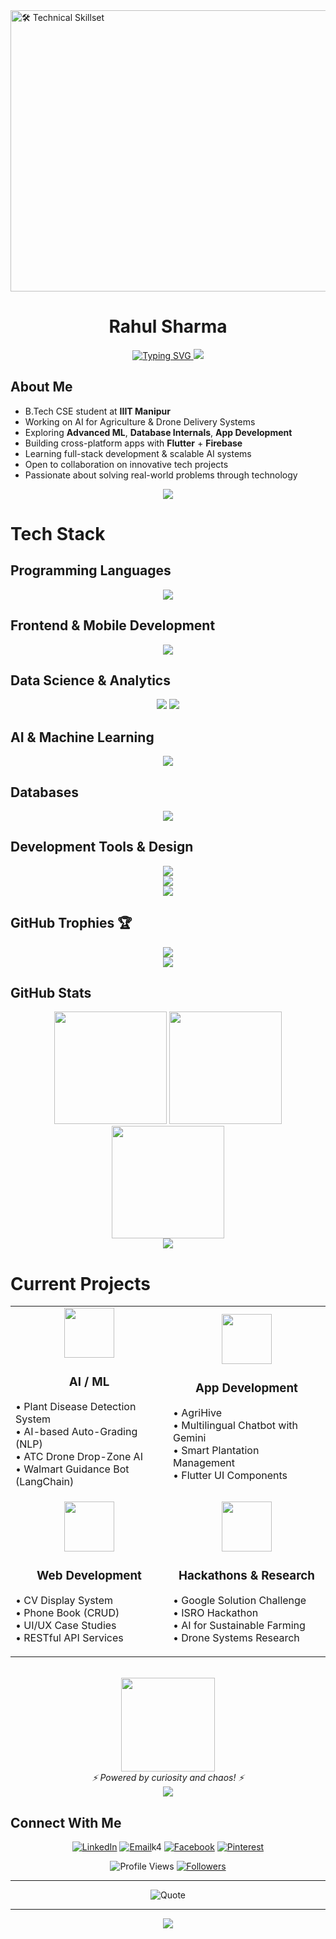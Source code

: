 <!-- Banner -->
<img width="1350" height="450" alt="🛠️ Technical Skillset" src="https://github.com/user-attachments/assets/2ba94348-5e7a-45d4-a1dd-279a1c85b76e" />

<div align="center">
  <h1>Rahul Sharma</h1>
  
  <a href="https://git.io/typing-svg">
    <img src="https://readme-typing-svg.herokuapp.com?font=Montserrat&weight=600&size=24&pause=1000&color=38B27D&center=true&vCenter=true&width=500&lines=Computer+Science+Student;AI+%26+Data+Science+Enthusiast;Developer+at+IIIT+Manipur;Flutter+%7C+TensorFlow+%7C+Firebase;Open+Source+Contributor" alt="Typing SVG" />
  </a>
  
  <img src="https://user-images.githubusercontent.com/73097560/115834477-dbab4500-a447-11eb-908a-139a6edaec5c.gif">
</div>

## About Me

<div align="left">
  <ul>
    <li>B.Tech CSE student at <b>IIIT Manipur</b></li>
    <li>Working on AI for Agriculture & Drone Delivery Systems</li>
    <li>Exploring <b>Advanced ML</b>, <b>Database Internals</b>, <b>App Development</b></li>
    <li>Building cross-platform apps with <b>Flutter</b> + <b>Firebase</b></li>
    <li>Learning full-stack development & scalable AI systems</li>
    <li>Open to collaboration on innovative tech projects</li>
    <li>Passionate about solving real-world problems through technology</li>
  </ul>
</div>

<div align="center">
  <img src="https://user-images.githubusercontent.com/73097560/115834477-dbab4500-a447-11eb-908a-139a6edaec5c.gif">
</div>

# Tech Stack

## Programming Languages
<div align="center">
  <img src="https://skillicons.dev/icons?i=python,javascript,dart,c,cpp,php" />
</div>

## Frontend & Mobile Development
<div align="center">
  <img src="https://skillicons.dev/icons?i=html,css,react,flutter" />
</div>

## Data Science & Analytics
<div align="center">
  <img src="https://img.shields.io/badge/Pandas-150458?style=for-the-badge&logo=pandas&logoColor=white"/>
  <img src="https://img.shields.io/badge/NumPy-013243?style=for-the-badge&logo=numpy&logoColor=white"/>
</div>

## AI & Machine Learning
<div align="center">
  <img src="https://skillicons.dev/icons?i=tensorflow,pytorch,sklearn,opencv" />
</div>

## Databases
<div align="center">
  <img src="https://skillicons.dev/icons?i=mysql,postgresql,firebase" />
</div>

## Development Tools & Design
<div align="center">
  <img src="https://skillicons.dev/icons?i=vscode,androidstudio,git,github,nodejs,docker" /><br>
  <img src="https://skillicons.dev/icons?i=figma,blender" />
</div>

<div align="center">
  <img src="https://user-images.githubusercontent.com/73097560/115834477-dbab4500-a447-11eb-908a-139a6edaec5c.gif">
</div>

## GitHub Trophies 🏆

<div align="center">
<img src="https://github-trophies.vercel.app/?username=rahulsiiitm&theme=dracula&column=7&margin-w=15&margin-h=15&no-bg=true&no-frame=true" /></div>

<div align="center">
  <img src="https://user-images.githubusercontent.com/73097560/115834477-dbab4500-a447-11eb-908a-139a6edaec5c.gif">
</div>

## GitHub Stats

<div align="center">
  <img height="180em" src="https://github-readme-stats.vercel.app/api?username=rahulsiiitm&theme=vue&hide_border=true&show_icons=true&bg_color=0D1117&title_color=38B27D&text_color=FFFFFF&icon_color=38B27D"/>
  
  <img height="180em" src="https://github-readme-streak-stats.herokuapp.com/?user=rahulsiiitm&theme=vue&hide_border=true&background=0D1117&ring=38B27D&fire=38B27D&currStreakNum=FFFFFF&sideNums=FFFFFF&currStreakLabel=38B27D&sideLabels=38B27D"/>
  
  <picture>
    <source media="(prefers-color-scheme: dark)" srcset="https://github-readme-stats.vercel.app/api/top-langs/?username=rahulsiiitm&layout=compact&theme=vue&hide_border=true&bg_color=0D1117&title_color=38B27D&text_color=FFFFFF" />
    <img height="180em" src="https://github-readme-stats.vercel.app/api/top-langs/?username=rahulsiiitm&layout=compact&theme=vue&hide_border=true&bg_color=0D1117&title_color=38B27D&text_color=FFFFFF" />
  </picture>
</div>

<div align="center">
  <img src="https://user-images.githubusercontent.com/73097560/115834477-dbab4500-a447-11eb-908a-139a6edaec5c.gif">
</div>

# Current Projects

<div align="center">
  <table>
    <tr>
      <!-- AI/ML Projects -->
      <td align="center" width="300">
        <img src="https://media.giphy.com/media/fAnEC88LccN7a/giphy.gif" width="80" height="80" />
        <h3>AI / ML</h3>
        <p align="left">
          • Plant Disease Detection System<br>
          • AI-based Auto-Grading (NLP)<br>
          • ATC Drone Drop-Zone AI<br>
          • Walmart Guidance Bot (LangChain)
        </p>
      </td>
      <!-- App Development -->
      <td align="center" width="300">
        <img src="https://media.giphy.com/media/du3J3cXyzhj75IOgvA/giphy.gif" width="80" height="80" />
        <h3>App Development</h3>
        <p align="left">
          • AgriHive<br>
          • Multilingual Chatbot with Gemini<br>
          • Smart Plantation Management<br>
          • Flutter UI Components
        </p>
      </td>
    </tr>
    <tr>
      <!-- Web Development -->
      <td align="center" width="300">
        <img src="https://media.giphy.com/media/xT9IgzoKnwFNmISR8I/giphy.gif" width="80" height="80" />
        <h3>Web Development</h3>
        <p align="left">
          • CV Display System<br>
          • Phone Book (CRUD)<br>
          • UI/UX Case Studies<br>
          • RESTful API Services
        </p>
      </td>
      <!-- Hackathons & Research -->
      <td align="center" width="300">
        <img src="https://media.giphy.com/media/l3vR85PnGsBwu1PFK/giphy.gif" width="80" height="80" />
        <h3>Hackathons & Research</h3>
        <p align="left">
          • Google Solution Challenge<br>
          • ISRO Hackathon<br>
          • AI for Sustainable Farming<br>
          • Drone Systems Research
        </p>
      </td>
    </tr>
  </table>
  
  <br>
  
  <img src="https://media.giphy.com/media/xuXzcHMkuwvf2/giphy.gif" width="150" />
  <br>
  <em>⚡ Powered by curiosity and chaos! ⚡</em>
</div>

<div align="center">
  <img src="https://user-images.githubusercontent.com/73097560/115834477-dbab4500-a447-11eb-908a-139a6edaec5c.gif">
</div>

## Connect With Me

<div align="center">
  
[![LinkedIn](https://img.shields.io/badge/-LinkedIn-0077B5?style=flat&logo=linkedin&logoColor=white)](https://www.linkedin.com/in/rahulsharma)
[![Email](https://img.shields.io/badge/-Email-D14836?style=flat&logo=gmail&logoColor=white)](mailto:rahulsharma.hps@gmail.com)k4
[![Facebook](https://img.shields.io/badge/-Facebook-1877F2?style=flat&logo=facebook&logoColor=white)](https://facebook.com/rahulsharma.hps@gmail.com)
[![Pinterest](https://img.shields.io/badge/-Pinterest-BD081C?style=flat&logo=pinterest&logoColor=white)](https://pinterest.com/rahulsharmahps)

</div>

<div align="center">
  
![Profile Views](https://komarev.com/ghpvc/?username=rahulsiiitm&style=for-the-badge&color=blueviolet)
[![Followers](https://img.shields.io/github/followers/rahulsiiitm?style=for-the-badge&color=orange&labelColor=black)](https://github.com/rahulsiiitm?tab=followers)

</div>

---

<div align="center">
  
![Quote](https://quotes-github-readme.vercel.app/api?type=horizontal&theme=tokyonight)

</div>

---

<div align="center">
  
<img src="https://capsule-render.vercel.app/api?type=waving&color=gradient&customColorList=6,11,20&height=180&section=footer&text=Thanks%20for%20visiting!&fontSize=42&fontColor=fff&animation=twinkling&fontAlignY=65"/>

</div>

